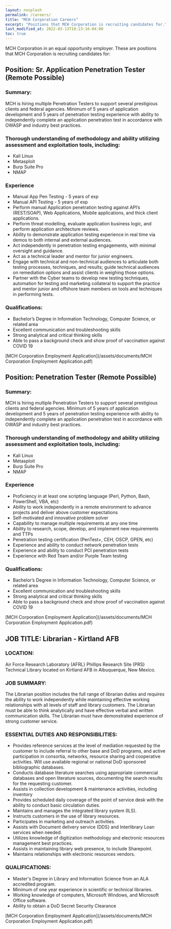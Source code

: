```yaml
---
layout: nosplash
permalink: /careers/
title: "MCH Corporation Careers"
excerpt: "Positions that MCH Corporation is recruiting candidates for."
last_modified_at: 2022-03-13T10:23:16-04:00
toc: true
---
```


MCH Corporation in an equal opportunity employer.  These are positions that MCH Corporation is recruiting candidates for:

## Position: Sr. Application Penetration Tester (Remote Possible)

### Summary:
MCH is hiring multiple Penetration Testers to support several prestigious clients and federal agencies. Minimum of 5 years of application development and 5 years of penetration testing experience with ability to independently complete an application penetration test in accordance with OWASP and industry best practices.

### Thorough understanding of methodology and ability utilizing assessment and exploitation tools, including:
- Kali Linux
- Metasploit
- Burp Suite Pro
- NMAP

### Experience
- Manual App Pen Testing - 5 years of exp
- Manual API Testing - 5 years of exp
- Perform manual Application penetration testing against API’s (REST/SOAP), Web Applications, Mobile applications, and thick client applications.
- Perform threat modelling, evaluate application business logic, and perform application architecture reviews.
- Ability to demonstrate application testing experience in real time via demos to both internal and external audiences.
- Act independently in penetration testing engagements, with minimal oversight and guidance.
- Act as a technical leader and mentor for junior engineers.
- Engage with technical and non-technical audiences to articulate both testing processes, techniques, and results; guide technical audiences on remediation options and assist clients in weighing those options.
- Partner with the Cyber teams to develop new testing techniques, automation for testing and marketing collateral to support the practice and mentor junior and offshore team members on tools and techniques in performing tests.

### Qualifications:
- Bachelor’s Degree in Information Technology, Computer Science, or related area  
- Excellent communication and troubleshooting skills
- Strong analytical and critical thinking skills
- Able to pass a background check and show proof of vaccination against COVID 19

[MCH Corporation Employment Application](/assets/documents/MCH Corporation Employment Application.pdf)

## Position: Penetration Tester (Remote Possible)

### Summary:
MCH is hiring multiple Penetration Testers to support several prestigious clients and federal agencies. Minimum of 5 years of application development and 5 years of penetration testing experience with ability to independently complete an application penetration test in accordance with OWASP and industry best practices.

### Thorough understanding of methodology and ability utilizing assessment and exploitation tools, including:
- Kali Linux
- Metasploit
- Burp Suite Pro
- NMAP

### Experience
- Proficiency in at least one scripting language (Perl, Python, Bash, PowerShell, VBA, etc)
- Ability to work independently in a remote environment to advance projects and deliver above customer expectations
- Self-motivated and innovative problem solver
- Capability to manage multiple requirements at any one time
- Ability to research, scope, develop, and implement new requirements and TTPs
- Penetration testing certification (PenTest+, CEH, OSCP, GPEN, etc)
- Experience and ability to conduct network penetration tests
- Experience and ability to conduct PCI penetration tests
- Experience with Red Team and/or Purple Team testing

### Qualifications:
- Bachelor’s Degree in Information Technology, Computer Science, or related area  
- Excellent communication and troubleshooting skills
- Strong analytical and critical thinking skills
- Able to pass a background check and show proof of vaccination against COVID 19

[MCH Corporation Employment Application](/assets/documents/MCH Corporation Employment Application.pdf)

## JOB TITLE: Librarian - Kirtland AFB

### LOCATION:
Air Force Research Laboratory (AFRL} Phillips Research Site (PRS} Technical Library located on Kirtland AFB in Albuquerque, New Mexico. 

### JOB SUMMARY:
The Librarian position includes the full range of librarian duties and requires the ability to work independently while maintaining effective working relationships with all levels of staff and library customers. The Librarian must be able to think analytically and have effective verbal and written communication skills. The Librarian must have demonstrated experience of strong customer service. 

### ESSENTIAL DUTIES AND RESPONSIBILITIES:
- Provides reference services at the level of mediation requested by the customer to include referral to other base and DoD programs, and active participation in consortia, networks, resource sharing and cooperative activities. Will use available regional or national DoD sponsored bibliographic databases.
- Conducts database literature searches using appropriate commercial databases and open literature sources, documenting the search results for the requesting customer.
- Assists in collection development & maintenance activities, including inventory
- Provides scheduled daily coverage of the point of service desk with the ability to conduct basic circulation duties.
- Maintains and manages the integrated library system (ILS).
- Instructs customers in the use of library resources.
- Participates in marketing and outreach activities.
- Assists with Document delivery service (DDS} and Interlibrary Loan services when needed.
- Utilizes knowledge of digitization methodology and electronic resources management best practices.
- Assists in maintaining library web presence, to include Sharepoint.
- Maintains relationships with electronic resources vendors.

### QUALIFICATIONS:
- Master's Degree in Library and Information Science from an ALA accredited program.
- Minimum of one year experience in scientific or technical libraries.
- Working knowledge of computers, Microsoft Windows, and Microsoft Office software.  
- Ability to obtain a DoD Secret Security Clearance

[MCH Corporation Employment Application](/assets/documents/MCH Corporation Employment Application.pdf)

